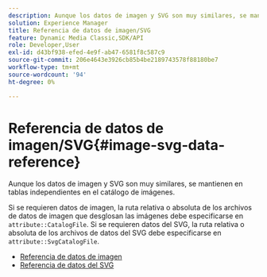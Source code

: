 ```yaml
---
description: Aunque los datos de imagen y SVG son muy similares, se mantienen en tablas independientes en el catálogo de imágenes.
solution: Experience Manager
title: Referencia de datos de imagen/SVG
feature: Dynamic Media Classic,SDK/API
role: Developer,User
exl-id: d43bf938-efed-4e9f-ab47-6581f8c587c9
source-git-commit: 206e4643e3926cb85b4be2189743578f88180be7
workflow-type: tm+mt
source-wordcount: '94'
ht-degree: 0%

---
```


# Referencia de datos de imagen/SVG{#image-svg-data-reference}

Aunque los datos de imagen y SVG son muy similares, se mantienen en tablas independientes en el catálogo de imágenes.

Si se requieren datos de imagen, la ruta relativa o absoluta de los archivos de datos de imagen que desglosan las imágenes debe especificarse en `attribute::CatalogFile`. Si se requieren datos del SVG, la ruta relativa o absoluta de los archivos de datos del SVG debe especificarse en `attribute::SvgCatalogFile`.

* [Referencia de datos de imagen](c-image-data-reference/c-image-data-reference.md)
* [Referencia de datos del SVG](c-svg-data-reference/c-svg-data-reference.md)
